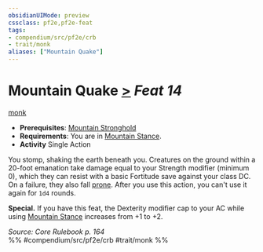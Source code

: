 ```yaml
---
obsidianUIMode: preview
cssclass: pf2e,pf2e-feat
tags:
- compendium/src/pf2e/crb
- trait/monk
aliases: ["Mountain Quake"]
---
```

# Mountain Quake  [>](chapter-9-playing-the-game.md#Actions "Single Action") *Feat 14*  
[monk](Reference/Rules/Traits/monk.md "Monk Class Trait")  

- **Prerequisites**: [Mountain Stronghold](mountain-stronghold.md)
- **Requirements**: You are in [Mountain Stance](mountain-stance.md).
- **Activity** Single Action

You stomp, shaking the earth beneath you. Creatures on the ground within a 20-foot emanation take damage equal to your Strength modifier (minimum 0), which they can resist with a basic Fortitude save against your class DC. On a failure, they also fall [prone](conditions.md#Prone). After you use this action, you can't use it again for `1d4` rounds.

**Special.** If you have this feat, the Dexterity modifier cap to your AC while using [Mountain Stance](mountain-stance.md) increases from +1 to +2.

*Source: Core Rulebook p. 164*  
%% #compendium/src/pf2e/crb #trait/monk %%